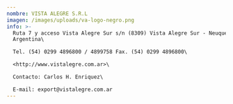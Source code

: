 ```yaml
---
nombre: VISTA ALEGRE S.R.L
imagen: /images/uploads/va-logo-negro.png
info: >-
  Ruta 7 y acceso Vista Alegre Sur s/n (8309) Vista Alegre Sur - Neuquén -
  Argentina\

  Tel. (54) 0299 4896800 / 4899758 Fax. (54) 0299 4896800\

  <http://www.vistalegre.com.ar>\

  Contacto: Carlos H. Enriquez\

  E-mail: export@vistalegre.com.ar
---
```

